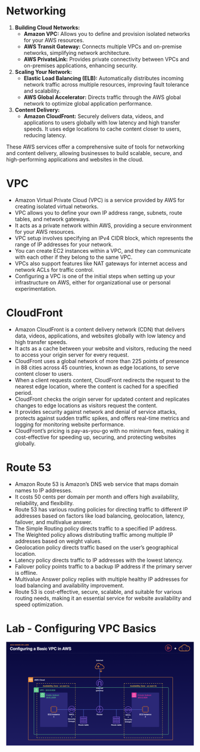 # Networking

1. **Building Cloud Networks:**
    - **Amazon VPC:** Allows you to define and provision
    isolated networks for your AWS resources.
    - **AWS Transit Gateway:** Connects multiple VPCs and
    on-premise networks, simplifying network architecture.
    - **AWS PrivateLink:** Provides private connectivity
    between VPCs and on-premises applications, enhancing security.
2. **Scaling Your Network:**
    - **Elastic Load Balancing (ELB):** Automatically
    distributes incoming network traffic across multiple resources,
    improving fault tolerance and scalability.
    - **AWS Global Accelerator:** Directs traffic through the
    AWS global network to optimize global application performance.
3. **Content Delivery:**
    - **Amazon CloudFront:** Securely delivers data, videos,
    and applications to users globally with low latency and high transfer
    speeds. It uses edge locations to cache content closer to users,
    reducing latency.

These AWS services offer a comprehensive suite of tools for
networking and content delivery, allowing businesses to build scalable,
secure, and high-performing applications and websites in the cloud.

# VPC

- Amazon Virtual Private Cloud (VPC) is a service provided by AWS for
creating isolated virtual networks.
- VPC allows you to define your own IP address range, subnets, route
tables, and network gateways.
- It acts as a private network within AWS, providing a secure
environment for your AWS resources.
- VPC setup involves specifying an IPv4 CIDR block, which represents
the range of IP addresses for your network.
- You can create EC2 instances within a VPC, and they can communicate
with each other if they belong to the same VPC.
- VPCs also support features like NAT gateways for internet access and
network ACLs for traffic control.
- Configuring a VPC is one of the initial steps when setting up your
infrastructure on AWS, either for organizational use or personal
experimentation.

# CloudFront

- Amazon CloudFront is a content delivery network (CDN) that delivers
data, videos, applications, and websites globally with low latency and
high transfer speeds.
- It acts as a cache between your website and visitors, reducing the
need to access your origin server for every request.
- CloudFront uses a global network of more than 225 points of presence
in 88 cities across 45 countries, known as edge locations, to serve
content closer to users.
- When a client requests content, CloudFront redirects the request to
the nearest edge location, where the content is cached for a specified
period.
- CloudFront checks the origin server for updated content and
replicates changes to edge locations as visitors request the
content.
- It provides security against network and denial of service attacks,
protects against sudden traffic spikes, and offers real-time metrics and
logging for monitoring website performance.
- CloudFront’s pricing is pay-as-you-go with no minimum fees, making
it cost-effective for speeding up, securing, and protecting websites
globally.

# Route 53

- Amazon Route 53 is Amazon’s DNS web service that maps domain names
to IP addresses.
- It costs 50 cents per domain per month and offers high availability,
reliability, and flexibility.
- Route 53 has various routing policies for directing traffic to
different IP addresses based on factors like load balancing,
geolocation, latency, failover, and multivalue answer.
- The Simple Routing policy directs traffic to a specified IP
address.
- The Weighted policy allows distributing traffic among multiple IP
addresses based on weight values.
- Geolocation policy directs traffic based on the user’s geographical
location.
- Latency policy directs traffic to IP addresses with the lowest
latency.
- Failover policy points traffic to a backup IP address if the primary
server is offline.
- Multivalue Answer policy replies with multiple healthy IP addresses
for load balancing and availability improvement.
- Route 53 is cost-effective, secure, scalable, and suitable for
various routing needs, making it an essential service for website
availability and speed optimization.

# Lab - Configuring VPC Basics
![alt text](Images/7.1.png)